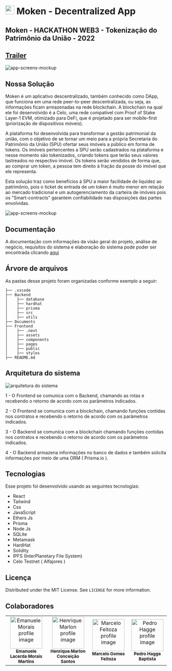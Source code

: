 #  <img width="28px" height="28px" src="https://user-images.githubusercontent.com/99221221/206879319-23fa7ee3-75ca-4534-98d7-6b1d754c2f12.png" alt="moken-logo"/> Moken - Decentralized App
## Moken - HACKATHON WEB3 - Tokenização do Patrimônio da União - 2022

## [Trailer]()

<img src="https://user-images.githubusercontent.com/99221221/206878622-54420850-86b1-4eaa-9c62-fe99bb5edb40.png" alt="app-screens-mockup"/>


## Nossa Solução
 Moken é um aplicativo descentralizado, também conhecido como DApp, que funciona em uma rede peer-to-peer descentralizada, ou seja, as informações ficam armazenadas na rede blockchain. A blockchain na qual ele foi desenvolvido é a Celo, uma rede compatível com Proof of Stake Layer-1 EVM, otimizado para DeFi, que é projetado para ser mobile-first (priorização de dispositivos móveis). 

 A plataforma foi desenvolvida para transformar a gestão patrimonial da união, com o objetivo de se tornar um meio para a própria Secretaria do Patrimônio da União (SPU) ofertar seus imóveis a público em forma de tokens. Os imóveis pertencentes a SPU serão cadastrados na plataforma e nesse momento são tokenizados, criando tokens que terão seus valores lastreados no respectivo  imóvel. Os tokens serão vendidos de forma que, ao comprar um token, a pessoa tem direito à fração da posse do imóvel que ele representa. 

 Esta solução traz como benefícios à SPU a maior facilidade de liquidez ao patrimônio, pois o ticket de entrada de um token é muito menor em relação ao mercado tradicional e um autogerenciamento da carteira de imóveis pois os "Smart-contracts" garantem confiabilidade nas disposições das partes envolvidas.

<img src="https://user-images.githubusercontent.com/99221221/206935248-ac05c3df-e8a9-4ae8-ad5e-949e97fafdf5.png" alt="app-screens-mockup"/>

## Documentação

A documentação com informações da visão geral do projeto, análise de negócio, requisitos do sistema e elaboração do sistema pode poder ser encontrada clicando [aqui](https://docs.google.com/document/d/1NKbF3l3-t60BgFTBy-jNdQLMHlBoJJ4H1e9Ow-CwlRc/edit?usp=sharing)

## Árvore de arquivos
As pastas desse projeto foram organizadas conforme exemplo a seguir:
```
├── .vscode
├── Backend
│    ├── database
│    ├── hardhat
│    ├── prisma
│    ├── src
│    ├── utils
├── Documents
├── Frontend
│    ├── .next
│    ├── assets
│    ├── components
│    ├── pages
│    ├── public
│    ├── styles
├── README.md
```
## Arquitetura do sistema

<img src="https://user-images.githubusercontent.com/99221221/206935813-57cb0afa-e7a8-4310-bded-5ffce28f73cd.png" alt="arquitetura do sistema"/>

1 - O Frontend se comunica com o Backend, chamando as rotas e recebendo o retorno de acordo com os parâmetros indicados.

2 - O Frontend se comunica com a blockchain, chamando funções contidas nos contratos e recebendo o retorno de acordo com os parâmetros indicados.

3 - O Backend se comunica com a blockchain chamando funções contidas nos contratos e recebendo o retorno de acordo com os parâmetros indicados.

4 - O Backend armazena informações no banco de dados e também solicita informações por meio de uma ORM ( Prisma.io ).

## Tecnologias

 Esse projeto foi desenvolvido usando as seguintes tecnologias:
 
- React
- Tailwind
- Css
- JavaScript
- Ethers Js
- Prisma
- Node Js
- SQLite
- Metamask
- HardHat
- Solidity
- IPFS (InterPlanetary File System)
- Celo Testnet ( Alfajores )

## Licença

Distributed under the MIT License. See  `LICENSE`  for more information.

## Colaboradores
<table>
  <tr>
    <td align="center">
      <a href="https://www.linkedin.com/in/emanuele-morais/">
        <img src="https://avatars.githubusercontent.com/u/99221221?v=4" width="100px;" alt="Emanuele Morais profile image"/><br>
        <sub>
          <b>Emanuele Lacerda Morais Martins</b>
        </sub>
      </a>
    </td>
    <td align="center">
      <a href="https://www.linkedin.com/in/henriquemarlon/">
        <img src="https://avatars.githubusercontent.com/u/89201795?v=4" width="100px;" alt="Henrique Marlon profile image"/><br>
        <sub>
          <b>Henrique Marlon Conceição Santos</b>
        </sub>
      </a>
    </td>
    <td align="center">
      <a href="https://www.linkedin.com/in/marcelofeitoza7/">
        <img src="https://avatars.githubusercontent.com/u/71825192?v=4" width="100px;" alt="Marcelo Feitoza profile image"/><br>
        <sub>
          <b>Marcelo Gomes Feitoza</b>
        </sub>
      </a>
    </td>
    <td align="center">
      <a href="https://www.linkedin.com/in/pedro-hagge/">
        <img src="https://avatars.githubusercontent.com/u/99206621?v=4" width="100px;" alt="Pedro Hagge profile image"/><br>
        <sub>
          <b>Pedro Hagge Baptista</b>
        </sub>
      </a>
    </td>
  </tr>
</table>
